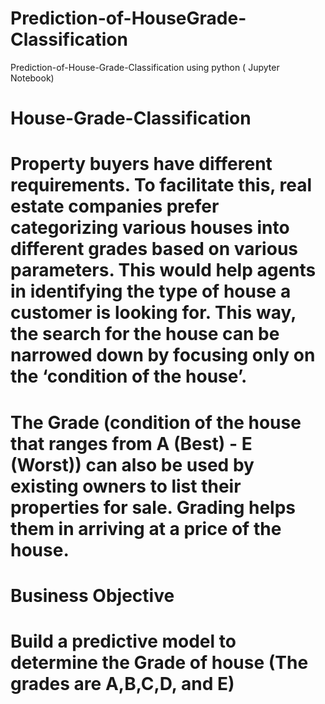 # Prediction-of-HouseGrade-Classification
Prediction-of-House-Grade-Classification using python ( Jupyter Notebook)

# House-Grade-Classification
# Property buyers have different requirements. To facilitate this, real estate companies prefer categorizing various houses into different grades based on various  parameters. This would help agents in identifying the type of house a customer is looking for. This way, the search for the house can be narrowed down by focusing  only on the ‘condition of the house’.

# The Grade (condition of the house that ranges from A (Best) - E (Worst)) can also be used by existing owners to list their properties for sale. Grading helps them in arriving at a price of the house.

# Business Objective
# Build a predictive model to determine the Grade of house  (The grades are A,B,C,D, and E)
